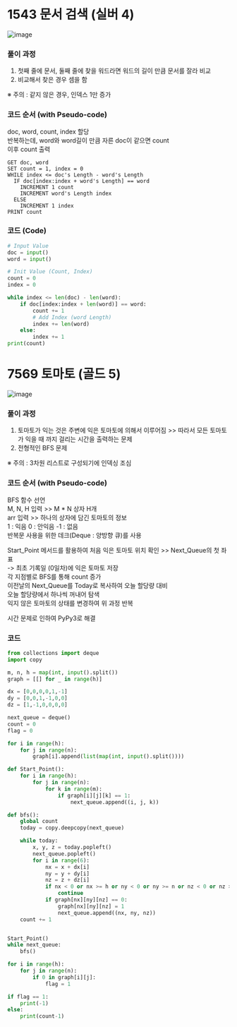 # 1543 문서 검색 (실버 4)
![image](https://user-images.githubusercontent.com/65306839/152671830-173c86c8-7f38-4f81-abd9-1b4b73011078.png)

### 풀이 과정
1. 첫째 줄에 문서, 둘째 줄에 찾을 워드라면 워드의 길이 만큼 문서를 잘라 비교
2. 비교해서 찾은 경우 셈을 함

※ 주의 : 같지 않은 경우, 인덱스 1만 증가

### 코드 순서 (with Pseudo-code)
doc, word, count, index 할당  
반복하는데, word와 word길이 만큼 자른 doc이 같으면 count  
이후 count 출력  
```
GET doc, word
SET count = 1, index = 0
WHILE index <= doc's Length - word's Length
  IF doc[index:index + word's Length] == word
    INCREMENT 1 count
    INCREMENT word's Length index
  ELSE
    INCREMENT 1 index
PRINT count
```

### 코드 (Code)
```py
# Input Value
doc = input()
word = input()

# Init Value (Count, Index)
count = 0
index = 0

while index <= len(doc) - len(word):
    if doc[index:index + len(word)] == word:
        count += 1
        # Add Index (word Length)
        index += len(word)
    else:
        index += 1
print(count)
```


# 7569 토마토 (골드 5)
![image](https://user-images.githubusercontent.com/65306839/152678171-f537d222-3f9a-4326-9f9e-a704ddf2e4e1.png)

### 풀이 과정
1. 토마토가 익는 것은 주변에 익은 토마토에 의해서 이루어짐 >> 따라서 모든 토마토가 익을 때 까지 걸리는 시간을 출력하는 문제
2. 전형적인 BFS 문제

※ 주의 : 3차원 리스트로 구성되기에 인덱싱 조심

### 코드 순서 (with Pseudo-code)
BFS 함수 선언  
M, N, H 입력 >> M * N 상자 H개  
arr 입력 >> 하나의 상자에 담긴 토마토의 정보  
1 : 익음 0 : 안익음 -1 : 없음  
반복문 사용을 위한 데크(Deque : 양방향 큐)를 사용  

Start_Point 메서드를 활용하여 처음 익은 토마토 위치 확인 >> Next_Queue의 첫 좌표  
-> 최초 기록일 (0일차)에 익은 토마토 저장  
각 지점별로 BFS를 통해 count 증가  
이전날의 Next_Queue를 Today로 복사하여 오늘 할당량 대비  
오늘 할당량에서 하나씩 꺼내어 탐색  
익지 않은 토마토의 상태를 변경하여 위 과정 반복  

시간 문제로 인하여 PyPy3로 해결  

### 코드
```py
from collections import deque
import copy

m, n, h = map(int, input().split())
graph = [[] for _ in range(h)]

dx = [0,0,0,0,1,-1]
dy = [0,0,1,-1,0,0]
dz = [1,-1,0,0,0,0]

next_queue = deque()
count = 0
flag = 0

for i in range(h):
    for j in range(n):
        graph[i].append(list(map(int, input().split())))

def Start_Point():
    for i in range(h):
        for j in range(n):
            for k in range(m):
                if graph[i][j][k] == 1:
                    next_queue.append((i, j, k))

def bfs():
    global count
    today = copy.deepcopy(next_queue)

    while today:
        x, y, z = today.popleft()
        next_queue.popleft()
        for i in range(6):
            nx = x + dx[i]
            ny = y + dy[i]
            nz = z + dz[i]
            if nx < 0 or nx >= h or ny < 0 or ny >= n or nz < 0 or nz >= m:
                continue
            if graph[nx][ny][nz] == 0:
                graph[nx][ny][nz] = 1
                next_queue.append((nx, ny, nz))
    count += 1


Start_Point()
while next_queue:
    bfs()

for i in range(h):
    for j in range(n):
        if 0 in graph[i][j]:
            flag = 1

if flag == 1:
    print(-1)
else:
    print(count-1)
```
